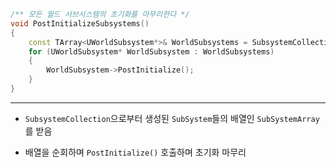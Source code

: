 ```cpp
/** 모든 월드 서브시스템의 초기화를 마무리한다 */
void PostInitializeSubsystems()
{
    const TArray<UWorldSubsystem*>& WorldSubsystems = SubsystemCollection.GetSubsystemArray<UWorldSubsystem>(UWorldSubsystem::StaticClass());
    for (UWorldSubsystem* WorldSubsystem : WorldSubsystems)
    {
        WorldSubsystem->PostInitialize();
    }
}
```
---
- `SubsystemCollection`으로부터 생성된 `SubSystem`들의 배열인 `SubSystemArray`를 받음
	  
- 배열을 순회하며 `PostInitialize()` 호출하며 초기화 마무리